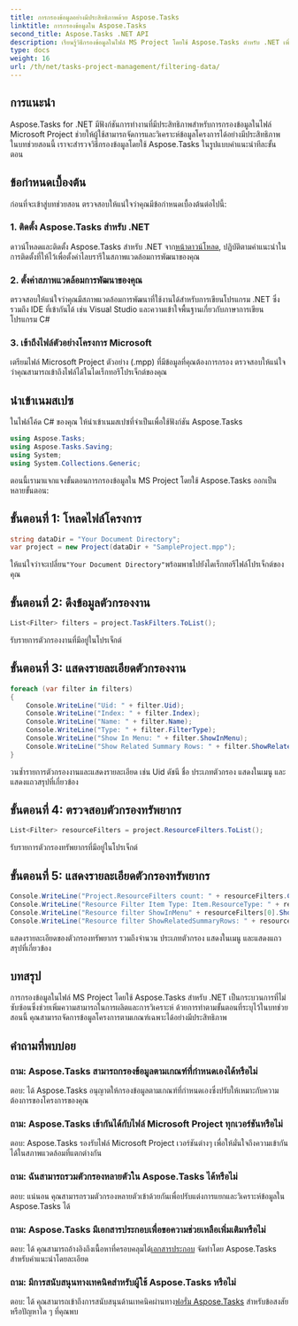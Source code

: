 ```yaml
---
title: การกรองข้อมูลอย่างมีประสิทธิภาพด้วย Aspose.Tasks
linktitle: การกรองข้อมูลใน Aspose.Tasks
second_title: Aspose.Tasks .NET API
description: เรียนรู้วิธีกรองข้อมูลในไฟล์ MS Project โดยใช้ Aspose.Tasks สำหรับ .NET เพิ่มความสามารถในการผลิตและการวิเคราะห์ได้อย่างง่ายดาย
type: docs
weight: 16
url: /th/net/tasks-project-management/filtering-data/
---
```

## การแนะนำ
Aspose.Tasks for .NET มีฟังก์ชันการทำงานที่มีประสิทธิภาพสำหรับการกรองข้อมูลในไฟล์ Microsoft Project ช่วยให้ผู้ใช้สามารถจัดการและวิเคราะห์ข้อมูลโครงการได้อย่างมีประสิทธิภาพ ในบทช่วยสอนนี้ เราจะสำรวจวิธีกรองข้อมูลโดยใช้ Aspose.Tasks ในรูปแบบคำแนะนำทีละขั้นตอน
## ข้อกำหนดเบื้องต้น
ก่อนที่จะเข้าสู่บทช่วยสอน ตรวจสอบให้แน่ใจว่าคุณมีข้อกำหนดเบื้องต้นต่อไปนี้:
### 1. ติดตั้ง Aspose.Tasks สำหรับ .NET
 ดาวน์โหลดและติดตั้ง Aspose.Tasks สำหรับ .NET จาก[หน้าดาวน์โหลด](https://releases.aspose.com/tasks/net/), ปฏิบัติตามคำแนะนำในการติดตั้งที่ให้ไว้เพื่อตั้งค่าไลบรารีในสภาพแวดล้อมการพัฒนาของคุณ
### 2. ตั้งค่าสภาพแวดล้อมการพัฒนาของคุณ
ตรวจสอบให้แน่ใจว่าคุณมีสภาพแวดล้อมการพัฒนาที่ใช้งานได้สำหรับการเขียนโปรแกรม .NET ซึ่งรวมถึง IDE ที่เข้ากันได้ เช่น Visual Studio และความเข้าใจพื้นฐานเกี่ยวกับภาษาการเขียนโปรแกรม C#
### 3. เข้าถึงไฟล์ตัวอย่างโครงการ Microsoft
เตรียมไฟล์ Microsoft Project ตัวอย่าง (.mpp) ที่มีข้อมูลที่คุณต้องการกรอง ตรวจสอบให้แน่ใจว่าคุณสามารถเข้าถึงไฟล์ได้ในไดเร็กทอรีโปรเจ็กต์ของคุณ
## นำเข้าเนมสเปซ
ในไฟล์โค้ด C# ของคุณ ให้นำเข้าเนมสเปซที่จำเป็นเพื่อใช้ฟังก์ชัน Aspose.Tasks

```csharp
using Aspose.Tasks;
using Aspose.Tasks.Saving;
using System;
using System.Collections.Generic;

```
ตอนนี้เรามาแจกแจงขั้นตอนการกรองข้อมูลใน MS Project โดยใช้ Aspose.Tasks ออกเป็นหลายขั้นตอน:
## ขั้นตอนที่ 1: โหลดไฟล์โครงการ
```csharp
string dataDir = "Your Document Directory";
var project = new Project(dataDir + "SampleProject.mpp");
```
 ให้แน่ใจว่าจะเปลี่ยน`"Your Document Directory"`พร้อมพาธไปยังไดเร็กทอรีไฟล์โปรเจ็กต์ของคุณ
## ขั้นตอนที่ 2: ดึงข้อมูลตัวกรองงาน
```csharp
List<Filter> filters = project.TaskFilters.ToList();
```
รับรายการตัวกรองงานที่มีอยู่ในโปรเจ็กต์
## ขั้นตอนที่ 3: แสดงรายละเอียดตัวกรองงาน
```csharp
foreach (var filter in filters)
{
    Console.WriteLine("Uid: " + filter.Uid);
    Console.WriteLine("Index: " + filter.Index);
    Console.WriteLine("Name: " + filter.Name);
    Console.WriteLine("Type: " + filter.FilterType);
    Console.WriteLine("Show In Menu: " + filter.ShowInMenu);
    Console.WriteLine("Show Related Summary Rows: " + filter.ShowRelatedSummaryRows);
}
```
วนซ้ำรายการตัวกรองงานและแสดงรายละเอียด เช่น Uid ดัชนี ชื่อ ประเภทตัวกรอง แสดงในเมนู และแสดงแถวสรุปที่เกี่ยวข้อง
## ขั้นตอนที่ 4: ตรวจสอบตัวกรองทรัพยากร
```csharp
List<Filter> resourceFilters = project.ResourceFilters.ToList();
```
รับรายการตัวกรองทรัพยากรที่มีอยู่ในโปรเจ็กต์
## ขั้นตอนที่ 5: แสดงรายละเอียดตัวกรองทรัพยากร
```csharp
Console.WriteLine("Project.ResourceFilters count: " + resourceFilters.Count);
Console.WriteLine("Resource Filter Item Type: Item.ResourceType: " + resourceFilters[0].FilterType);
Console.WriteLine("Resource filter ShowInMenu" + resourceFilters[0].ShowInMenu);
Console.WriteLine("Resource filter ShowRelatedSummaryRows: " + resourceFilters[0].ShowRelatedSummaryRows);
```
แสดงรายละเอียดของตัวกรองทรัพยากร รวมถึงจำนวน ประเภทตัวกรอง แสดงในเมนู และแสดงแถวสรุปที่เกี่ยวข้อง
## บทสรุป
การกรองข้อมูลในไฟล์ MS Project โดยใช้ Aspose.Tasks สำหรับ .NET เป็นกระบวนการที่ไม่ซับซ้อนซึ่งช่วยเพิ่มความสามารถในการผลิตและการวิเคราะห์ ด้วยการทำตามขั้นตอนที่ระบุไว้ในบทช่วยสอนนี้ คุณสามารถจัดการข้อมูลโครงการตามเกณฑ์เฉพาะได้อย่างมีประสิทธิภาพ
## คำถามที่พบบ่อย
### ถาม: Aspose.Tasks สามารถกรองข้อมูลตามเกณฑ์ที่กำหนดเองได้หรือไม่
ตอบ: ได้ Aspose.Tasks อนุญาตให้กรองข้อมูลตามเกณฑ์ที่กำหนดเองซึ่งปรับให้เหมาะกับความต้องการของโครงการของคุณ
### ถาม: Aspose.Tasks เข้ากันได้กับไฟล์ Microsoft Project ทุกเวอร์ชันหรือไม่
ตอบ: Aspose.Tasks รองรับไฟล์ Microsoft Project เวอร์ชันต่างๆ เพื่อให้มั่นใจถึงความเข้ากันได้ในสภาพแวดล้อมที่แตกต่างกัน
### ถาม: ฉันสามารถรวมตัวกรองหลายตัวใน Aspose.Tasks ได้หรือไม่
ตอบ: แน่นอน คุณสามารถรวมตัวกรองหลายตัวเข้าด้วยกันเพื่อปรับแต่งการแยกและวิเคราะห์ข้อมูลใน Aspose.Tasks ได้
### ถาม: Aspose.Tasks มีเอกสารประกอบเพื่อขอความช่วยเหลือเพิ่มเติมหรือไม่
 ตอบ: ได้ คุณสามารถอ้างอิงถึงเนื้อหาที่ครอบคลุมได้[เอกสารประกอบ](https://reference.aspose.com/tasks/net/) จัดทำโดย Aspose.Tasks สำหรับคำแนะนำโดยละเอียด
### ถาม: มีการสนับสนุนทางเทคนิคสำหรับผู้ใช้ Aspose.Tasks หรือไม่
 ตอบ: ได้ คุณสามารถเข้าถึงการสนับสนุนด้านเทคนิคผ่านทาง[ฟอรั่ม Aspose.Tasks](https://forum.aspose.com/c/tasks/15) สำหรับข้อสงสัยหรือปัญหาใด ๆ ที่คุณพบ